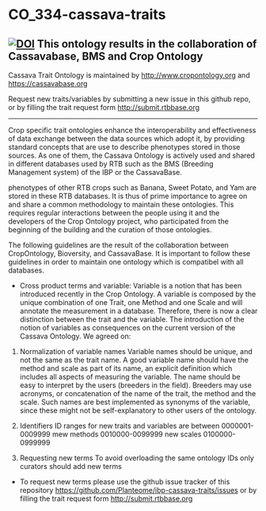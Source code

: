 # CO_334-cassava-traits
[![DOI](https://zenodo.org/badge/34696115.svg)](https://zenodo.org/badge/latestdoi/34696115)
This ontology results in the collaboration of Cassavabase, BMS and Crop Ontology
-------------------------------
Cassava Trait Ontology is maintained by http://www.cropontology.org and https://cassavabase.org

Request new traits/variables by submitting a new issue in this github repo, or by filling the trait request form http://submit.rtbbase.org

-------------------------------

Crop specific trait ontologies enhance the interoperability and effectiveness of data exchange between the data sources which adopt it, 
by providing standard concepts that are use to describe phenotypes stored in those sources. 
As one of them, the Cassava Ontology is actively used and shared in different databases used by RTB 
such as the BMS (Breeding Management system) of the IBP or the CassavaBase. 

phenotypes of other RTB crops such as Banana, Sweet Potato, and Yam are stored in these RTB databases. 
It is thus of prime importance to agree on and share a common methodology to maintain these ontologies.
This requires regular interactions between the people using it and the developers of the Crop Ontology project, 
who participated from the beginning of the building and the curation of those ontologies.


The following guidelines are the result of the collaboration between CropOntology, Bioversity, and CassavaBase.
It is important to follow these guidelines in order to maintain one ontology which is compatibel with all databases.


- Cross product terms and variable:
Variable is a notion that has been introduced recently in the Crop Ontology. 
A variable is composed by the unique combination of one Trait, one Method and one Scale and will annotate the measurement in a database. 
Therefore, there is now a clear distinction between the trait and the variable. 
The introduction of the notion of variables as consequences on the current version of the Cassava Ontology. 
We agreed on:


1. Normalization of variable names
 Variable names should be unique, and not the same as the trait name. 
 A good variable name should have the method and scale as part of its name, 
 an explicit definition which includes all aspects of measuring the variable.
 The name should be easy to interpret by the users (breeders in the field). 
 Breeders may use acronyms, or concatenation of the name of the trait, the method and the scale. Such names are best implemented as synonyms of the variable, since these might not be self-explanatory to other users of the ontology.

2. Identifiers
 ID ranges for new traits and variables are between 0000001-0009999
 mew methods 0010000-0099999
 new scales  0100000-0999999
 
3. Requesting new terms
 To avoid overloading the same ontology IDs only curators should add new terms 
 * To request new terms please use the github issue tracker of this repository  https://github.com/Planteome/ibp-cassava-traits/issues
  or by filling the trait request form http://submit.rtbbase.org



